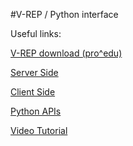 #V-REP / Python interface

Useful links:

[V-REP download (pro^edu)](http://www.coppeliarobotics.com/downloads.html)

[Server Side](http://www.coppeliarobotics.com/helpFiles/en/remoteApiServerSide.htm)

[Client Side](http://www.coppeliarobotics.com/helpFiles/en/remoteApiClientSide.htm)

[Python APIs](http://www.coppeliarobotics.com/helpFiles/en/remoteApiFunctionsPython.htm)

[Video Tutorial](https://www.youtube.com/watch?v=SQont-mTnfM)
